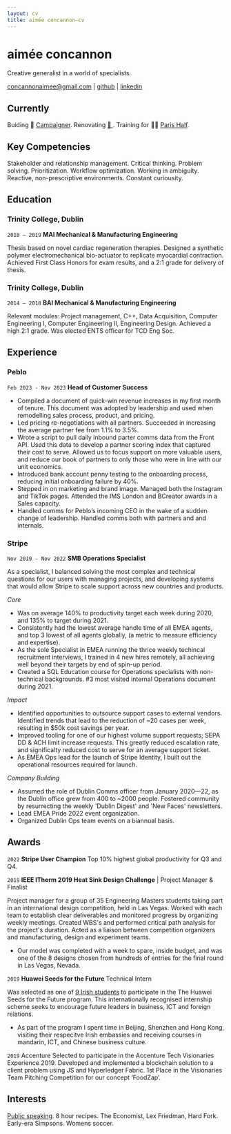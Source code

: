 ```yaml
---
layout: cv
title: aimée concannon—cv
---
```

# aimée concannon
Creative generalist in a world of specialists.

<div id="webaddress">
<a href="concannonaimee@gmail.com">concannonaimee@gmail.com</a>
| <a href="https://github.com/aconcan">github</a>
| <a href="https://www.linkedin.com/in/aimeeconcannon/">linkedin</a>
</div>


## Currently
Buiding 🔨 <a href="https://github.com/aconcan/campaigner">Campaigner</a>. Renovating <a href="https://i2-prod.dublinlive.ie/incoming/article21906157.ece/ALTERNATES/s615b/0_sally-1.jpg"> 🏡 </a>. Training for 🏃‍♀️ <a href="https://www.harmoniemutuellesemideparis.com/en/">Paris Half</a>.
## Key Competencies
Stakeholder and relationship management. Critical thinking. Problem solving. Prioritization. Workflow optimization. Working in ambiguity. Reactive, non-prescriptive environments. Constant curiousity. 

## Education
### Trinity College, Dublin
`2018 – 2019`
__MAI Mechanical & Manufacturing Engineering__

Thesis based on novel cardiac regeneration therapies. Designed a synthetic polymer electromechanical bio-actuator to replicate myocardial contraction. Achieved First Class Honors for exam results, and a 2:1 grade for delivery of thesis. 

### Trinity College, Dublin
`2014 – 2018`
__BAI Mechanical & Manufacturing Engineering__

Relevant modules: Project management, C++, Data Acquisition, Computer Engineering I, Computer Engineering II, Engineering Design. Achieved a high 2:1 grade. Was elected ENTS officer for TCD Eng Soc.

## Experience
### Peblo
`Feb 2023 - Nov 2023`
**Head of Customer Success**

* Compiled a document of quick-win revenue increases in my first month of tenure. This document was adopted by leadership and used when remodelling sales process, product, and pricing.
* Led pricing re-negotiations with all partners. Succeeded in increasing the average partner fee from 1.1% to 3.5%.
* Wrote a script to pull daily inbound parter comms data from the Front API. Used this data to develop a partner scoring index that captured their cost to serve. Allowed us to focus support on more valuable users, and reduce our book of partners to only those who were in line with our unit economics. 
* Introduced bank account penny testing to the onboarding process, reducing initial onboarding failure by 40%.
* Stepped in on marketing and brand image. Managed both the Instagram and TikTok pages. Attended the IMS London and BCreator awards in a Sales capacity. 
* Handled comms for Peblo’s incoming CEO in the wake of a sudden change of leadership. Handled comms both with partners and and internals. 

### Stripe
`Nov 2019 - Nov 2022`
**SMB Operations Specialist**

As a specialist, I balanced solving the most complex and technical questions for our users with managing projects, and developing systems that would allow Stripe to scale support across new countries and products.

_Core_

* Was on average 140% to productivity target each week during 2020, and 135% to target
during 2021.
* Consistently had the lowest average handle time of all EMEA agents, and top 3 lowest of all agents globally, (a metric to measure efficiency and expertise).
* As the sole Specialist in EMEA running the thrice weekly techincal recruitment interviews, I trained in 4 new hires remotely, all achieving well
beyond their targets by end of spin-up period.
* Created a SQL Education course for Operations specialists with non-technical backgrounds. #3 most visited internal
Operations document during 2021.

_Impact_

* Identified opportunities to outsource support cases to external vendors. Identified trends that lead to the reduction of ~20 cases per week, resulting in $50k cost savings per year.
* Improved tooling for one of our highest volume support requests; SEPA DD & ACH limit increase requests. This greatly reduced escalation rate, and significalty reduced cost to serve for an average support ticket.
* As EMEA Ops lead for the launch of Stripe Identity, I built out the operational resources required for launch.

_Company Building_

* Assumed the role of Dublin Comms officer from January 2020—22, as the Dublin office grew from 400 to ~2000 people. Fostered community by resurrecting the weekly 'Dublin Digest' and 'New Faces' newsletters. 
* Lead EMEA Pride 2022 event organization.
* Organized Dublin Ops team events on a biannual basis. 

## Awards
`2022`
**Stripe User Champion** Top 10% highest global productivity for Q3 and Q4.

`2019`
__IEEE ITherm 2019 Heat Sink Design Challenge__
| Project Manager & Finalist

Project manager for a group of 35 Engineering Masters students taking part in an international design
competition, held in Las Vegas. Worked with each team to establish clear deliverables and monitored
progress by organizing weekly meetings. Created WBS's and performed critical path analysis for the
project's duration. Acted as a liaison between competition organizers and manufacturing, design and
experiment teams. 


* Our model was completed with a week to spare, inside budget, and was one of the 8
designs chosen from hundreds of entries for the final round in Las Vegas, Nevada.

`2019`
__Huawei Seeds for the Future__ Technical Intern

Was selected as one of <a href="https://www.linkedin.com/posts/aimeeconcannon_huawei-huaweitechnologies-seedsforthefuture-activity-6565322127329763328-MowE?utm_source=share&utm_medium=member_desktop">9 Irish students</a> to participate in the The Huawei Seeds for the Future program. This internationally recognised internship scheme seeks to encourage future leaders in business, ICT and foreign relations. 


* As part of the program I spent time in Beijing, Shenzhen and Hong Kong, visiting their respecitve Irish embassies and receiving courses in mandarin, ICT, and Chinese business culture.

`2019`
Accenture
Selected to participate in the Accenture Tech Visionaries Experience 2019. Developed and implemented a blockchain solution to a client problem using JS and Hyperledger Fabric. 1st Place in the Visionaries Team Pitching Competition for our concept ‘FoodZap’.


## Interests
<a href="https://www.seanchoiche.com/stayintouch">Public speaking</a>. 8 hour recipes. The Economist, Lex Friedman, Hard Fork. Early-era Simpsons. Womens soccer.


<!-- ### Footer Last updated: December 2023 -->


